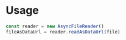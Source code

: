 # Usage
```javascript
const reader = new AsyncFileReader()
fileAsDataUrl = reader.readAsDataUrl(file) 
````
